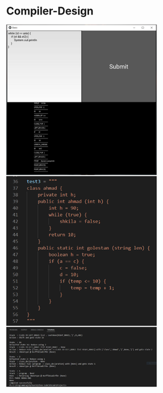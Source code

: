 # Compiler-Design

<img src="Picture/1.PNG" width="400" height="400">

<img src="Picture/2.PNG" width="400">

<img src="Picture/3.PNG" width="400">
